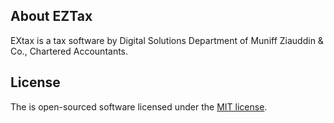 ## About EZTax

EXtax is a tax software by Digital Solutions Department of Muniff Ziauddin & Co., Chartered Accountants.

## License

The is open-sourced software licensed under the [MIT license](https://opensource.org/licenses/MIT).
